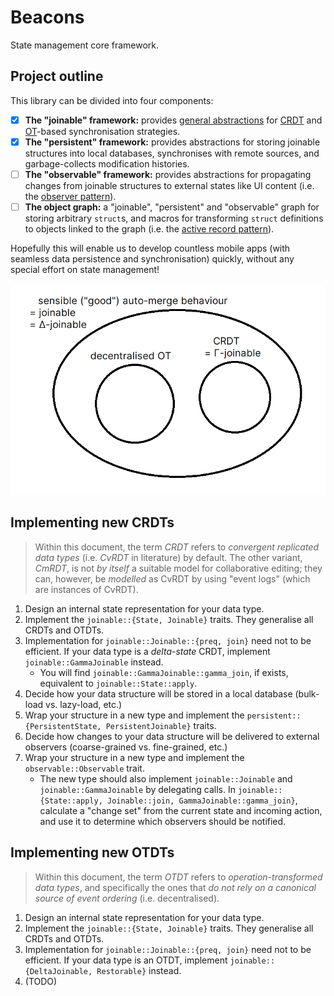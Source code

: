 # Beacons

State management core framework.

## Project outline

This library can be divided into four components:

- [x] **The "joinable" framework:** provides [general abstractions](docs/state-management-theory.pdf) for [CRDT](https://en.wikipedia.org/wiki/Conflict-free_replicated_data_type) and [OT](https://en.wikipedia.org/wiki/Operational_transformation)-based synchronisation strategies.
- [x] **The "persistent" framework:** provides abstractions for storing joinable structures into local databases, synchronises with remote sources, and garbage-collects modification histories.
- [ ] **The "observable" framework:** provides abstractions for propagating changes from joinable structures to external states like UI content (i.e. the [observer pattern](https://en.wikipedia.org/wiki/Observer_pattern)).
- [ ] **The object graph:** a "joinable", "persistent" and "observable" graph for storing arbitrary `struct`s, and macros for transforming `struct` definitions to objects linked to the graph (i.e. the [active record pattern](https://en.wikipedia.org/wiki/Active_record_pattern)).

Hopefully this will enable us to develop countless mobile apps (with seamless data persistence and synchronisation) quickly, without any special effort on state management!

![A random picture](docs/ot-crdt.png)

## Implementing new CRDTs

> Within this document, the term _CRDT_ refers to _convergent replicated data types_ (i.e. _CvRDT_ in literature) by default. The other variant, _CmRDT_, is not _by itself_ a suitable model for collaborative editing; they can, however, be _modelled_ as CvRDT by using "event logs" (which are instances of CvRDT).

1. Design an internal state representation for your data type.
2. Implement the `joinable::{State, Joinable}` traits. They generalise all CRDTs and OTDTs.
3. Implementation for `joinable::Joinable::{preq, join}` need not to be efficient. If your data type is a _delta-state_ CRDT, implement `joinable::GammaJoinable` instead.
   - You will find `joinable::GammaJoinable::gamma_join`, if exists, equivalent to `joinable::State::apply`.
4. Decide how your data structure will be stored in a local database (bulk-load vs. lazy-load, etc.)
5. Wrap your structure in a new type and implement the `persistent::{PersistentState, PersistentJoinable}` traits.
6. Decide how changes to your data structure will be delivered to external observers (coarse-grained vs. fine-grained, etc.)
7. Wrap your structure in a new type and implement the `observable::Observable` trait.
   - The new type should also implement `joinable::Joinable` and `joinable::GammaJoinable` by delegating calls. In `joinable::{State::apply, Joinable::join, GammaJoinable::gamma_join}`, calculate a "change set" from the current state and incoming action, and use it to determine which observers should be notified.

## Implementing new OTDTs

> Within this document, the term _OTDT_ refers to _operation-transformed data types_, and specifically the ones that _do not rely on a canonical source of event ordering_ (i.e. decentralised).

1. Design an internal state representation for your data type.
2. Implement the `joinable::{State, Joinable}` traits. They generalise all CRDTs and OTDTs.
3. Implementation for `joinable::Joinable::{preq, join}` need not to be efficient. If your data type is an OTDT, implement `joinable::{DeltaJoinable, Restorable}` instead.
4. (TODO)
